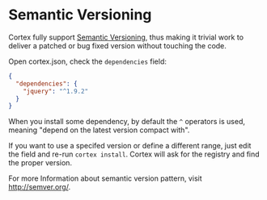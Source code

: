 # Semantic Versioning

Cortex fully support [Semantic Versioning](http://semver.org), thus making it trivial work to deliver a patched or bug fixed version without touching the code.

Open cortex.json, check the `dependencies` field:

```json
{
  "dependencies": {
    "jquery": "^1.9.2"
  }
}
```

When you install some dependency, by default the `^` operators is used, meaning "depend on the latest version compact with".

If you want to use a specifed version or define a different range, just edit the field and re-run `cortex install`. Cortex will ask for the registry and find the proper version.

For more Information about semantic version pattern, visit http://semver.org/.
